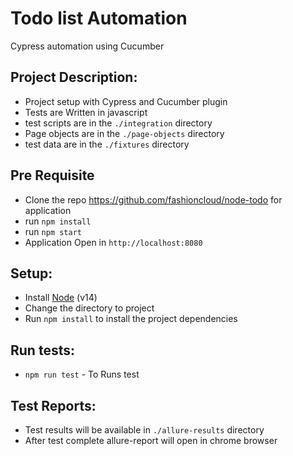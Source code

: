 # Todo list Automation
Cypress automation using Cucumber

## Project Description:
* Project setup with Cypress and Cucumber plugin
* Tests are Written in javascript
* test scripts are in the `./integration` directory
* Page objects are in the `./page-objects` directory
* test data are in the `./fixtures` directory

## Pre Requisite
* Clone the repo https://github.com/fashioncloud/node-todo for application
* run `npm install`
* run `npm start`
* Application Open in `http://localhost:8080`

## Setup:
* Install [Node](http://nodejs.org) (v14)
* Change the directory to project
* Run `npm install` to install the project dependencies

## Run tests:
* `npm run test` - To Runs test

## Test Reports:
* Test results will be available in `./allure-results` directory
* After test complete allure-report will open in chrome browser